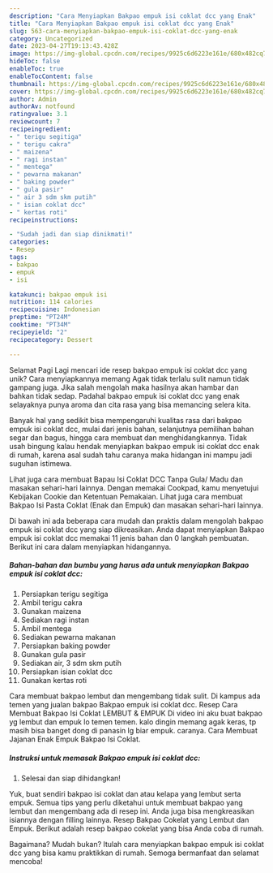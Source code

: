 ```yaml
---
description: "Cara Menyiapkan Bakpao empuk isi coklat dcc yang Enak"
title: "Cara Menyiapkan Bakpao empuk isi coklat dcc yang Enak"
slug: 563-cara-menyiapkan-bakpao-empuk-isi-coklat-dcc-yang-enak
category: Uncategorized
date: 2023-04-27T19:13:43.428Z
image: https://img-global.cpcdn.com/recipes/9925c6d6223e161e/680x482cq70/bakpao-empuk-isi-coklat-dcc-foto-resep-utama.jpg
hideToc: false
enableToc: true
enableTocContent: false
thumbnail: https://img-global.cpcdn.com/recipes/9925c6d6223e161e/680x482cq70/bakpao-empuk-isi-coklat-dcc-foto-resep-utama.jpg
cover: https://img-global.cpcdn.com/recipes/9925c6d6223e161e/680x482cq70/bakpao-empuk-isi-coklat-dcc-foto-resep-utama.jpg
author: Admin
authorAv: notfound
ratingvalue: 3.1
reviewcount: 7
recipeingredient:
- " terigu segitiga"
- " terigu cakra"
- " maizena"
- " ragi instan"
- " mentega"
- " pewarna makanan"
- " baking powder"
- " gula pasir"
- " air 3 sdm skm putih"
- " isian coklat dcc"
- " kertas roti"
recipeinstructions:

- "Sudah jadi dan siap dinikmati!"
categories:
- Resep
tags:
- bakpao
- empuk
- isi

katakunci: bakpao empuk isi 
nutrition: 114 calories
recipecuisine: Indonesian
preptime: "PT24M"
cooktime: "PT34M"
recipeyield: "2"
recipecategory: Dessert

---
```



Selamat Pagi Lagi mencari ide resep bakpao empuk isi coklat dcc yang unik? Cara menyiapkannya memang Agak tidak terlalu sulit namun tidak gampang juga. Jika salah mengolah maka hasilnya akan hambar dan bahkan tidak sedap. Padahal bakpao empuk isi coklat dcc yang enak selayaknya punya aroma dan cita rasa yang bisa memancing selera kita.


Banyak hal yang sedikit bisa mempengaruhi kualitas rasa dari bakpao empuk isi coklat dcc, mulai dari jenis bahan, selanjutnya pemilihan bahan segar dan bagus, hingga cara membuat dan menghidangkannya. Tidak usah bingung kalau hendak menyiapkan bakpao empuk isi coklat dcc enak di rumah, karena asal sudah tahu caranya maka hidangan ini mampu jadi suguhan istimewa.

Lihat juga cara membuat Bapau Isi Coklat DCC Tanpa Gula/ Madu dan masakan sehari-hari lainnya. Dengan memakai Cookpad, kamu menyetujui Kebijakan Cookie dan Ketentuan Pemakaian. Lihat juga cara membuat Bakpao Isi Pasta Coklat (Enak dan Empuk) dan masakan sehari-hari lainnya.


Di bawah ini ada beberapa cara mudah dan praktis dalam mengolah bakpao empuk isi coklat dcc yang siap dikreasikan. Anda dapat menyiapkan Bakpao empuk isi coklat dcc memakai 11 jenis bahan dan 0 langkah pembuatan. Berikut ini cara dalam menyiapkan hidangannya.

<!--inarticleads1-->

##### Bahan-bahan dan bumbu yang harus ada untuk menyiapkan Bakpao empuk isi coklat dcc:

1. Persiapkan  terigu segitiga
1. Ambil  terigu cakra
1. Gunakan  maizena
1. Sediakan  ragi instan
1. Ambil  mentega
1. Sediakan  pewarna makanan
1. Persiapkan  baking powder
1. Gunakan  gula pasir
1. Sediakan  air, 3 sdm skm putih
1. Persiapkan  isian coklat dcc
1. Gunakan  kertas roti


Cara membuat bakpao lembut dan mengembang tidak sulit. Di kampus ada temen yang jualan bakpao Bakpao empuk isi coklat dcc. Resep Cara Membuat Bakpao Isi Coklat LEMBUT &amp; EMPUK Di video ini aku buat bakpao yg lembut dan empuk lo temen temen. kalo dingin memang agak keras, tp masih bisa banget dong di panasin lg biar empuk. caranya. Cara Membuat Jajanan Enak Empuk Bakpao Isi Coklat. 

<!--inarticleads2-->

##### Instruksi untuk memasak Bakpao empuk isi coklat dcc:


1. Selesai dan siap dihidangkan!

Yuk, buat sendiri bakpao isi coklat dan atau kelapa yang lembut serta empuk. Semua tips yang perlu diketahui untuk membuat bakpao yang lembut dan mengembang ada di resep ini. Anda juga bisa mengkreasikan isiannya dengan filling lainnya. Resep Bakpao Cokelat yang Lembut dan Empuk. Berikut adalah resep bakpao cokelat yang bisa Anda coba di rumah. 

Bagaimana? Mudah bukan? Itulah cara menyiapkan bakpao empuk isi coklat dcc yang bisa kamu praktikkan di rumah. Semoga bermanfaat dan selamat mencoba!
